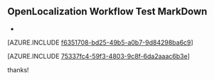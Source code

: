 ## OpenLocalization Workflow Test MarkDown
* 

[AZURE.INCLUDE [f6351708-bd25-49b5-a0b7-9d84298ba6c9](calleeMd1.md)]



[AZURE.INCLUDE [75337fc4-59f3-4803-9c8f-6da2aaac6b3e](calleeMd2.md)]

 
thanks!